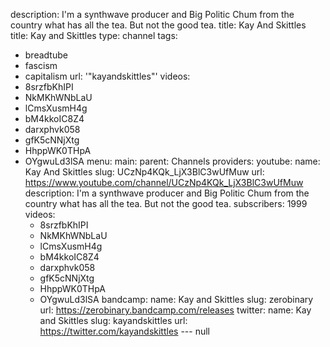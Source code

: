 description: I'm a synthwave producer and Big Politic Chum from the country what has
  all the tea. But not the good tea.
title: Kay And Skittles
title: Kay and Skittles
type: channel
tags:
- breadtube
- fascism
- capitalism
url: '"kayandskittles"'
videos:
- 8srzfbKhIPI
- NkMKhWNbLaU
- lCmsXusmH4g
- bM4kkoIC8Z4
- darxphvk058
- gfK5cNNjXtg
- HhppWK0THpA
- OYgwuLd3lSA
menu:
  main:
    parent: Channels
providers:
  youtube:
    name: Kay And Skittles
    slug: UCzNp4KQk_LjX3BlC3wUfMuw
    url: https://www.youtube.com/channel/UCzNp4KQk_LjX3BlC3wUfMuw
    description: I'm a synthwave producer and Big Politic Chum from the country what
      has all the tea. But not the good tea.
    subscribers: 1999
    videos:
    - 8srzfbKhIPI
    - NkMKhWNbLaU
    - lCmsXusmH4g
    - bM4kkoIC8Z4
    - darxphvk058
    - gfK5cNNjXtg
    - HhppWK0THpA
    - OYgwuLd3lSA
  bandcamp:
    name: Kay and Skittles
    slug: zerobinary
    url: https://zerobinary.bandcamp.com/releases
  twitter:
    name: Kay and Skittles
    slug: kayandskittles
    url: https://twitter.com/kayandskittles
--- null
